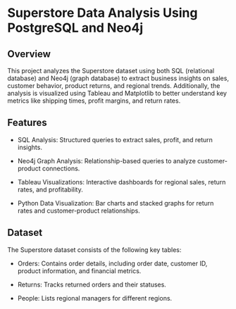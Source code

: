 # Superstore Data Analysis Using PostgreSQL and Neo4j
## Overview

This project analyzes the Superstore dataset using both SQL (relational database) and Neo4j (graph database) to extract business insights on sales, customer behavior, product returns, and regional trends. Additionally, the analysis is visualized using Tableau and Matplotlib to better understand key metrics like shipping times, profit margins, and return rates.

## Features

- SQL Analysis: Structured queries to extract sales, profit, and return insights.

- Neo4j Graph Analysis: Relationship-based queries to analyze customer-product connections.

- Tableau Visualizations: Interactive dashboards for regional sales, return rates, and profitability.

- Python Data Visualization: Bar charts and stacked graphs for return rates and customer-product relationships.

## Dataset

The Superstore dataset consists of the following key tables:

- Orders: Contains order details, including order date, customer ID, product information, and financial metrics.

- Returns: Tracks returned orders and their statuses.

- People: Lists regional managers for different regions.